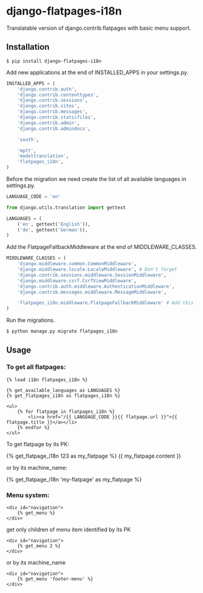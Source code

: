 django-flatpages-i18n
=====================

Translatable version of django.contrib.flatpages with basic menu support.

Installation
-------------

```
$ pip install django-flatpages-i18n
```

Add new applications at the end of INSTALLED_APPS in your settings.py.

```python
INSTALLED_APPS = (
    'django.contrib.auth',
    'django.contrib.contenttypes',
    'django.contrib.sessions',
    'django.contrib.sites',
    'django.contrib.messages',
    'django.contrib.staticfiles',
    'django.contrib.admin',
    'django.contrib.admindocs',

    'south',

    'mptt',
    'modeltranslation',
    'flatpages_i18n',
)
```

Before the migration we need create the list of all available languages in settings.py.

```python
LANGUAGE_CODE = 'en'

from django.utils.translation import gettext

LANGUAGES = (
    ('en', gettext('English')),
    ('de', gettext('German')),
)
```

Add the FlatpageFallbackMiddleware at the end of MIDDLEWARE_CLASSES.

```python
MIDDLEWARE_CLASSES = (
    'django.middleware.common.CommonMiddleware',
    'django.middleware.locale.LocaleMiddleware', # Don't forget
    'django.contrib.sessions.middleware.SessionMiddleware',
    'django.middleware.csrf.CsrfViewMiddleware',
    'django.contrib.auth.middleware.AuthenticationMiddleware',
    'django.contrib.messages.middleware.MessageMiddleware',

    'flatpages_i18n.middleware.FlatpageFallbackMiddleware' # Add this
)
```

Run the migrations.

```
$ python manage.py migrate flatpages_i18n
```


Usage
-----

###  To get all flatpages:

```
{% load i18n flatpages_i18n %}

{% get_available_languages as LANGUAGES %}
{% get_flatpages_i18n as flatpages_i18n %}

<ul>
    {% for flatpage in flatpages_i18n %}
        <li><a href="/{{ LANGUAGE_CODE }}{{ flatpage.url }}">{{ flatpage.title }}</a></li>
    {% endfor %}
</ul>
```

To get flatpage by its PK:

{% get_flatpage_i18n 123 as my_flatpage %}
{{ my_flatpage.content }}

or by its machine_name:

{% get_flatpage_i18n 'my-flatpage' as my_flatpage %}

### Menu system:

```
<div id="navigation">
    {% get_menu %}
</div>
```

get only children of menu item identified by its PK

```
<div id="navigation">
    {% get_menu 2 %}
</div>
```

or by its machine_name

```
<div id="navigation">
    {% get_menu 'footer-menu' %}
</div>
```

